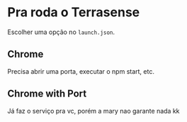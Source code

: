 # Pra roda o Terrasense
Escolher uma opção no `launch.json`. 
    
## Chrome 
Precisa abrir uma porta, executar o npm start, etc.

## Chrome with Port
Já faz o serviço pra vc, porém a mary nao garante nada kk